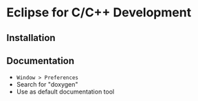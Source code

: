 # Eclipse for C/C++ Development

## Installation

## Documentation
- `Window > Preferences`
- Search for "doxygen"
- Use as default documentation tool